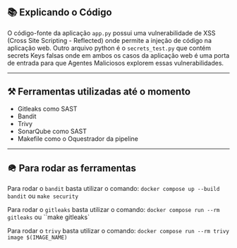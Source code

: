 ## 📚 Explicando o Código

O código-fonte da aplicação `app.py` possui uma vulnerabilidade de XSS (Cross Site Scripting - Reflected) onde permite a injeção de código na aplicação web. Outro arquivo python é o `secrets_test.py` que contém secrets Keys falsas onde em ambos os casos da aplicação web é uma porta de entrada para que Agentes Maliciosos explorem essas vulnerabilidades.

---

## ⚒️ Ferramentas utilizadas até o momento 

* Gitleaks como SAST
* Bandit 
* Trivy
* SonarQube como SAST 
* Makefile como o Oquestrador da pipeline
---

## 🪖 Para rodar as ferramentas 

Para rodar o `bandit` basta utilizar o comando: `docker compose up --build bandit` ou `make security`

Para rodar o `gitleaks` basta utilizar o comando: `docker compose run --rm gitleaks` ou ``make gitleaks`

Para rodar o `trivy` basta utilizar o comando: `docker compose run --rm trivy image $(IMAGE_NAME)` 
